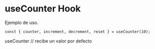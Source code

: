 # useCounter Hook

Ejemplo de uso.
```
const { counter, increment, decrement, reset } = useCounter(10);
```

useCounter // recibe un valor por defecto